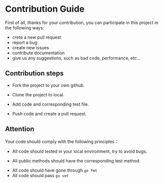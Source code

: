 # Contribution Guide

First of all, thanks for your contribution, you can participate in this project in the following ways:

* crete a new pull request
* report a bug
* create new issues
* contribute documentation
* give us any suggestions, such as bad code, performance, etc...


## Contribution steps

* Fork the project to your own github.

* Clone the project to local.
* Add code and corresponding test file.
* Push code and create a pull request.

## Attention

Your code should comply with the following principles：

* All code should tested in your local environment, try to avoid bugs.

* All public methods should have the corresponding test method.

- All code should have gone through `go fmt`
- All code should pass `go vet`